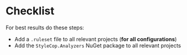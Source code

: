 # Checklist

For best results do these steps:

- Add a `.ruleset` file to all relevant projects (**for all configurations**)
- Add the `StyleCop.Analyzers` NuGet package to all relevant projects